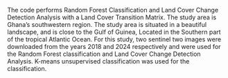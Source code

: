 The code performs Random Forest Classification and Land Cover Change Detection Analysis with a Land Cover Transition Matrix.
The study area is Ghana’s southwestern region. The study area is situated in a beautiful landscape,
and is close to the Gulf of Guinea, Located in the Southern part of the tropical Atlantic Ocean. For this study, 
two sentinel two images were downloaded from the years 2018 and 2024 respectively 
and were used for the Random Forest classification and Land Cover Change Detection Analysis.
K-means unsupervised classification was used for the classification.
